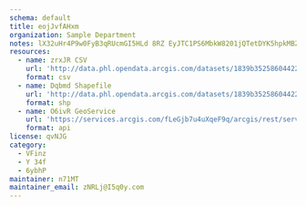 ```yaml
---
schema: default
title: eojJvfAHxm 
organization: Sample Department 
notes: lX32uHr4P9w0FyB3qRUcmGI5HLd 8RZ EyJTC1PS6MbkW8201jQTetDYK5hpkMBZml7GYoCNsjvKcQAsbAVva7LSrJ6WUwieFdni 
resources:
  - name: zrxJR CSV
    url: 'http://data.phl.opendata.arcgis.com/datasets/1839b35258604422b0b520cbb668df0d_0.csv'
    format: csv
  - name: Dqbmd Shapefile
    url: 'http://data.phl.opendata.arcgis.com/datasets/1839b35258604422b0b520cbb668df0d_0.zip'
    format: shp
  - name: O6ivR GeoService
    url: 'https://services.arcgis.com/fLeGjb7u4uXqeF9q/arcgis/rest/services/Air_Monitoring_Stations/FeatureServer/0/query'
    format: api
license: qvNJG 
category:
  - VFinz 
  - Y 34f 
  - 6ybhP 
maintainer: n71MT  
maintainer_email: zNRLj@I5q0y.com
---
```

